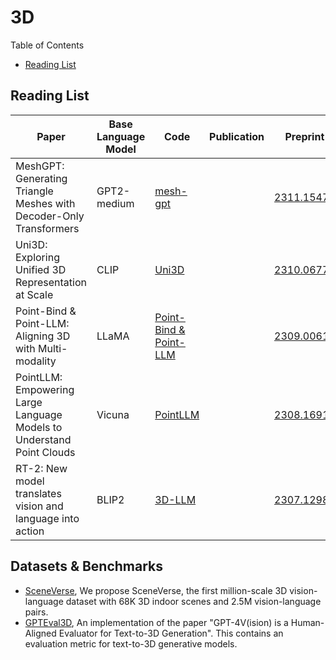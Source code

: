 # 3D

Table of Contents

- [Reading List](#reading-list)

## Reading List

| Paper                                                                 | Base Language Model | Code                                                                         | Publication | Preprint                                    | Affiliation                    |
| --------------------------------------------------------------------- | ------------------- | ---------------------------------------------------------------------------- | ----------- | ------------------------------------------- | ------------------------------ |
| MeshGPT: Generating Triangle Meshes with Decoder-Only Transformers    | GPT2-medium         | [mesh-gpt](https://github.com/nihalsid/mesh-gpt)                                |             | [2311.15475](http://arxiv.org/abs/2311.15475)  | Technical University of Munich |
| Uni3D: Exploring Unified 3D Representation at Scale                   | CLIP                | [Uni3D](https://github.com/baaivision/Uni3D)                                    |             | [2310.06773](https://arxiv.org/abs/2310.06773) | BAAI                           |
| Point-Bind & Point-LLM: Aligning 3D with Multi-modality               | LLaMA               | [Point-Bind &amp; Point-LLM](https://github.com/ZiyuGuo99/Point-Bind_Point-LLM) |             | [2309.00615](https://arxiv.org/abs/2309.00615) | Shanghai AI Lab                |
| PointLLM: Empowering Large Language Models to Understand Point Clouds | Vicuna              | [PointLLM](https://github.com/OpenRobotLab/PointLLM)                            |             | [2308.16911](https://arxiv.org/abs/2308.16911) | Shanghai AI Lab                |
| RT-2: New model translates vision and language into action            | BLIP2               | [3D-LLM](https://github.com/UMass-Foundation-Model/3D-LLM)                      |             | [2307.12981](https://arxiv.org/abs/2307.12981) | UMASS                          |


## Datasets & Benchmarks

- [SceneVerse](https://github.com/scene-verse/SceneVerse), We propose SceneVerse, the first million-scale 3D vision-language dataset with 68K 3D indoor scenes and 2.5M vision-language pairs. 
- [GPTEval3D](https://github.com/3DTopia/GPTEval3D), An implementation of the paper "GPT-4V(ision) is a Human-Aligned Evaluator for Text-to-3D Generation". This contains an evaluation metric for text-to-3D generative models.

